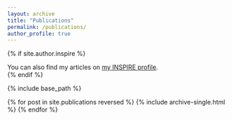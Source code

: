 ```yaml
---
layout: archive
title: "Publications"
permalink: /publications/
author_profile: true
---
```


{% if site.author.inspire %}
  <div class="wordwrap">You can also find my articles on <a href="{{https://inspirehep.net/authors/1744398?ui-citation-summary=true}}">my INSPIRE profile</a>.</div>
{% endif %}

{% include base_path %}

{% for post in site.publications reversed %}
  {% include archive-single.html %}
{% endfor %}
